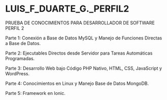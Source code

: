 


# LUIS_F_DUARTE_G._PERFIL2

PRUEBA DE CONOCIMIENTOS PARA DESARROLLADOR DE SOFTWARE PERFIL 2

Parte 1: Conexión a Base de Datos MySQL y Manejo de Funciones Directas a Base de Datos.

Parte 2: Ejecutables Directos desde Servidor para Tareas Automáticas Programadas.

Parte 3: Desarrollo Web bajo Código PHP Nativo, HTML, CSS, JavaScript y WordPress.

Parte 4: Conocimientos en Linux y Manejo Base de Datos MongoDB.

Parte 5: Framework en Ionic.
